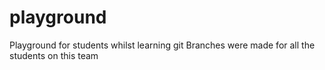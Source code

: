 # playground
Playground for students whilst learning git
Branches were made for all the students on this team
